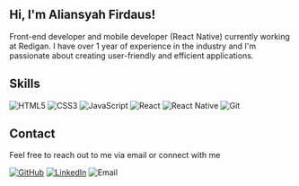 ## Hi, I'm Aliansyah Firdaus!

Front-end developer and mobile developer (React Native) currently working at Redigan. I have over 1 year of experience in the industry and I'm passionate about creating user-friendly and efficient applications.

## Skills

![HTML5](https://img.shields.io/badge/-HTML5-E34F26?logo=html5&logoColor=white&style=flat) ![CSS3](https://img.shields.io/badge/-CSS3-1572B6?logo=css3&logoColor=white&style=flat) ![JavaScript](https://img.shields.io/badge/-JavaScript-F7DF1E?logo=javascript&logoColor=black&style=flat) ![React](https://img.shields.io/badge/-React-61DAFB?logo=react&logoColor=black&style=flat) ![React Native](https://img.shields.io/badge/-React_Native-61DAFB?logo=react&logoColor=black&style=flat) ![Git](https://img.shields.io/badge/-Git-F05032?logo=git&logoColor=white&style=flat)

## Contact

Feel free to reach out to me via email or connect with me

[![GitHub](https://img.shields.io/badge/aliansyahFirdaus-blueviolet?logo=github)](https://github.com/aliansyahFirdaus)
[![LinkedIn](https://img.shields.io/badge/aliansyahFirdaus-informational?logo=linkedin)](https://www.linkedin.com/in/aliansyah)
![Email](https://img.shields.io/badge/aliansyah.dev%40gmail.com-EA4335?logo=gmail&logoColor=white&style=flat)
